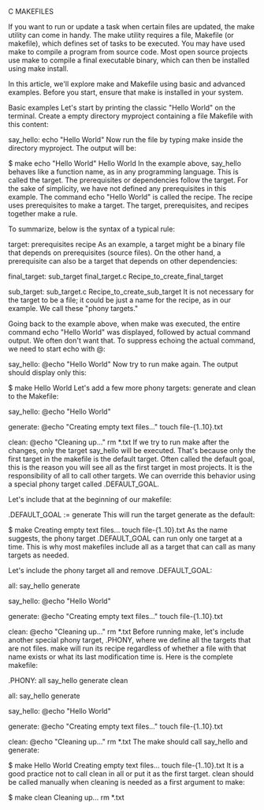 C MAKEFILES

If you want to run or update a task when certain files are updated, the make utility can come in handy. The make utility requires a file, Makefile (or makefile), which defines set of tasks to be executed. You may have used make to compile a program from source code. Most open source projects use make to compile a final executable binary, which can then be installed using make install.

In this article, we'll explore make and Makefile using basic and advanced examples. Before you start, ensure that make is installed in your system.

Basic examples
Let's start by printing the classic "Hello World" on the terminal. Create a empty directory myproject containing a file Makefile with this content:

say_hello:
        echo "Hello World"
Now run the file by typing make inside the directory myproject. The output will be:

$ make
echo "Hello World"
Hello World
In the example above, say_hello behaves like a function name, as in any programming language. This is called the target. The prerequisites or dependencies follow the target. For the sake of simplicity, we have not defined any prerequisites in this example. The command echo "Hello World" is called the recipe. The recipe uses prerequisites to make a target. The target, prerequisites, and recipes together make a rule.

To summarize, below is the syntax of a typical rule:

target: prerequisites
<TAB> recipe
As an example, a target might be a binary file that depends on prerequisites (source files). On the other hand, a prerequisite can also be a target that depends on other dependencies:

final_target: sub_target final_target.c
	Recipe_to_create_final_target

sub_target: sub_target.c
	Recipe_to_create_sub_target
It is not necessary for the target to be a file; it could be just a name for the recipe, as in our example. We call these "phony targets."

Going back to the example above, when make was executed, the entire command echo "Hello World" was displayed, followed by actual command output. We often don't want that. To suppress echoing the actual command, we need to start echo with @:

say_hello:
        @echo "Hello World"
Now try to run make again. The output should display only this:

$ make
Hello World
Let's add a few more phony targets: generate and clean to the Makefile:

say_hello:
        @echo "Hello World"

generate:
	@echo "Creating empty text files..."
	touch file-{1..10}.txt

clean:
	@echo "Cleaning up..."
	rm *.txt
If we try to run make after the changes, only the target say_hello will be executed. That's because only the first target in the makefile is the default target. Often called the default goal, this is the reason you will see all as the first target in most projects. It is the responsibility of all to call other targets. We can override this behavior using a special phony target called .DEFAULT_GOAL.

Let's include that at the beginning of our makefile:

.DEFAULT_GOAL := generate
This will run the target generate as the default:

$ make
Creating empty text files...
touch file-{1..10}.txt
As the name suggests, the phony target .DEFAULT_GOAL can run only one target at a time. This is why most makefiles include all as a target that can call as many targets as needed.

Let's include the phony target all and remove .DEFAULT_GOAL:

all: say_hello generate

say_hello:
	@echo "Hello World"

generate:
	@echo "Creating empty text files..."
	touch file-{1..10}.txt

clean:
	@echo "Cleaning up..."
	rm *.txt
Before running make, let's include another special phony target, .PHONY, where we define all the targets that are not files. make will run its recipe regardless of whether a file with that name exists or what its last modification time is. Here is the complete makefile:

.PHONY: all say_hello generate clean

all: say_hello generate

say_hello:
	@echo "Hello World"

generate:
	@echo "Creating empty text files..."
	touch file-{1..10}.txt

clean:
	@echo "Cleaning up..."
	rm *.txt
The make should call say_hello and generate:

$ make
Hello World
Creating empty text files...
touch file-{1..10}.txt
It is a good practice not to call clean in all or put it as the first target. clean should be called manually when cleaning is needed as a first argument to make:

$ make clean
Cleaning up...
rm *.txt

